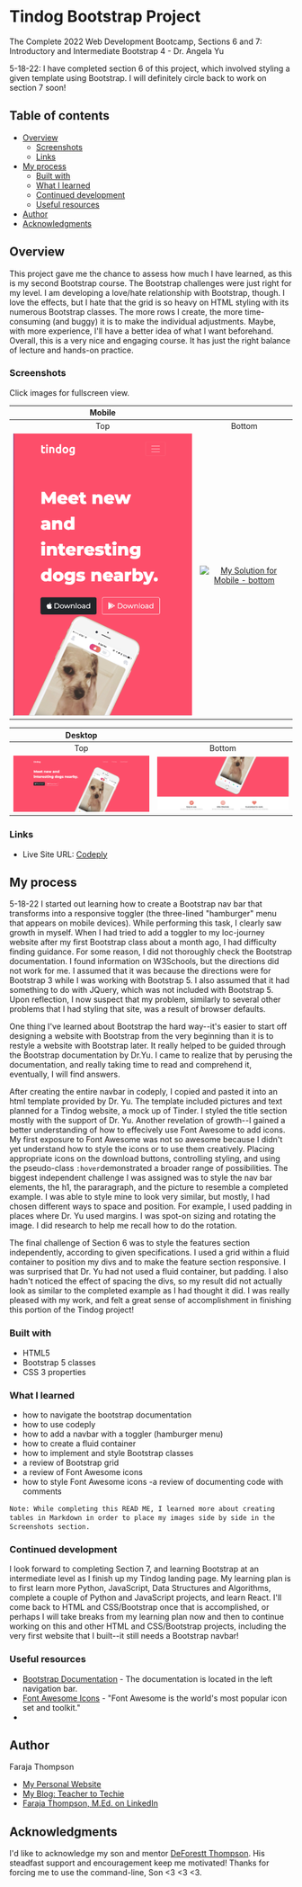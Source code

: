 # Tindog Bootstrap Project
The Complete 2022 Web Development Bootcamp, Sections 6 and 7: Introductory and Intermediate Bootstrap 4 - Dr. Angela Yu

5-18-22: I have completed section 6 of this project, which involved styling a given template using Bootstrap.  I will definitely circle back to work on section 7 soon!

## Table of contents

- [Overview](#overview)
  - [Screenshots](#screenshots)
  - [Links](#links)
- [My process](#my-process)
  - [Built with](#built-with)
  - [What I learned](#what-i-learned)
  - [Continued development](#continued-development)
  - [Useful resources](#useful-resources)
- [Author](#author)
- [Acknowledgments](#acknowledgments) 

## Overview
This project gave me the chance to assess how much I have learned, as this is my second Bootstrap course.  The Bootstrap challenges were just right for my level.  I am developing a love/hate relationship with Bootstrap, though.  I love the effects, but I hate that the grid is so heavy on HTML styling with its numerous Bootstrap classes. The more rows I create, the more time-consuming (and buggy) it is to make the individual adjustments.  Maybe, with more experience, I'll have a better idea of what I want beforehand.  Overall, this is a very nice and engaging course.  It has just the right balance of lecture and hands-on practice.



### Screenshots 
Click images for fullscreen view.

| <b>Mobile</b>                                              |                                                                 |
|:---------------------------------------------------------------:|:---------------------------------------------------------------:|
|Top                                                              |Bottom                                                                 |
| [![My Solution for Mobile - top](https://github.com/Faraja17/tindog-project/blob/main/tindog-mobile.png?raw=true)](https://github.com/Faraja17/tindog-project/blob/main/tindog-mobile.png?raw=true) | [![My Solution for Mobile - bottom](https://user-images.githubusercontent.com/104348636/169171065-ce4705d4-19f5-431b-bd34-17ee6d3255e0.png)](https://user-images.githubusercontent.com/104348636/169171109-ed5ad936-a096-448d-8de6-a0313c010e84.png) |


| <b>Desktop</b>                                             |                                                                 |
|:---------------------------------------------------------------:|:---------------------------------------------------------------:|
|Top                                                              |Bottom                                                                 |
| [![My Solution for Desktop - top](https://github.com/Faraja17/tindog-project/blob/main/tindog-desktop.png?raw=true)](https://github.com/Faraja17/tindog-project/blob/main/tindog-desktop.png?raw=true) | [![My Solution for Desktop - bottom](https://github.com/Faraja17/tindog-project/blob/main/tindog-desktoop2.png?raw=true)](https://github.com/Faraja17/tindog-project/blob/main/tindog-desktoop2.png?raw=true) |



### Links

- Live Site URL: [Codeply](https://www.codeply.com/p/d47o8stMog)

## My process
5-18-22 I started out learning how to create a Bootstrap nav bar that transforms into a responsive toggler (the three-lined "hamburger" menu that appears on mobile devices).  While performing this task, I clearly saw growth in myself.  When I had tried to add a toggler to my loc-journey website after my first Bootstrap class about a month ago, I had difficulty finding guidance.  For some reason, I did not thoroughly check the Bootstrap documentation.  I found information on W3Schools, but the directions did not work for me.  I assumed that it was because the directions were for Bootstrap 3 while I was working with Bootstrap 5.  I also assumed that it had something to do with JQuery, which was not included with Bootstrap 5.  Upon reflection, I now suspect that my problem, similarly to several other problems that I had styling that site, was a result of browser defaults.  

One thing I've learned about Bootstrap the hard way--it's easier to start off designing a website with Bootstrap from the very beginning than it is to restyle a website with Bootstrap later.  It really helped to be guided through the Bootstrap documentation by Dr.Yu.  I came to realize that by perusing the documentation, and really taking time to read and comprehend it, eventually, I will find answers.  

After creating the entire navbar in codeply, I copied and pasted it into an html template provided by Dr. Yu.  The template included pictures and text planned for a Tindog website, a mock up of Tinder.  I styled the title section mostly with the support of Dr. Yu.  Another revelation of growth--I gained a better understanding of how to effecively use Font Awesome to add icons.  My first exposure to Font Awesome was not so awesome because I didn't yet understand how to style the icons or to use them creatively.  Placing appropriate icons on the download buttons, controlling styling, and using the pseudo-class `:hover`demonstrated a broader range of possibilities. The biggest independent challenge I was assigned was to style the nav bar elements, the h1, the pararagraph, and the picture to resemble a completed example.  I was able to style mine to look very similar, but mostly, I had chosen different ways to space and position.  For example, I used padding in places where Dr. Yu used margins.  I was spot-on sizing and rotating the image.  I did research to help me recall how to do the rotation.

The final challenge of Section 6 was to style the features section independently, according to given specifications.  I used a grid within a fluid container to position my divs and to make the feature section responsive.  I was surprised that Dr. Yu had not used a fluid container, but padding.  I also hadn't noticed the effect of spacing the divs, so my result did not actually look as similar to the completed example as I had thought it did.  I was really pleased with my work, and felt a great sense of accomplishment in finishing this portion of the Tindog project! 

### Built with

- HTML5 
- Bootstrap 5 classes 
- CSS 3 properties

### What I learned

- how to navigate the bootstrap documentation  
- how to use codeply
- how to add a navbar with a toggler (hamburger menu)
- how to create a fluid container
- how to implement and style Bootstrap classes
- a review of Bootstrap grid
- a review of Font Awesome icons
- how to style Font Awesome icons
-a review of documenting code with comments

```
Note: While completing this READ ME, I learned more about creating tables in Markdown in order to place my images side by side in the Screenshots section. 
```

### Continued development
I look forward to completing Section 7, and learning Bootstrap at an intermediate level as I finish up my Tindog landing page.  My learning plan is to first learn more Python, JavaScript, Data Structures and Algorithms, complete a couple of Python and JavaScript projects, and learn React.  I'll come back to HTML and CSS/Bootstrap once that is accomplished, or perhaps I will take breaks from my learning plan now and then to continue working on this and other HTML and CSS/Bootstrap projects, including the very first website that I built--it still needs a Bootstrap navbar!


### Useful resources

- [Bootstrap Documentation](https://getbootstrap.com/docs/5.0/getting-started/introduction/) - The documentation is located in the left navigation bar.
- [Font Awesome Icons](https://fontawesome.com/icons) - "Font Awesome is the world's most popular icon set and toolkit."
- 
## Author

Faraja Thompson

- [My Personal Website](https://faraja17.github.io/my-website/)
- [My Blog: Teacher to Techie](https://faraja17.github.io/)
- [Faraja Thompson, M.Ed. on LinkedIn](https://www.linkedin.com/in/faraja-thompson-m-ed-70885b8/)

## Acknowledgments

I'd like to acknowledge my son and mentor [DeForestt Thompson](https://github.com/DeForestt).  His steadfast support and encouragement keep me motivated!  Thanks for forcing me to use the command-line, Son <3 <3 <3.

